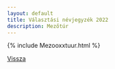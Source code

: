 ```yaml
---
layout: default
title: Választási névjegyzék 2022
description: Mezőtúr
---
```


{% include Mezooxxtuur.html %}

[Vissza](./)